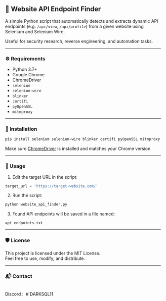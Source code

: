 ## 📡 Website API Endpoint Finder

A simple Python script that automatically detects and extracts dynamic API endpoints (e.g. `/api/view`, `/api/profile`) from a given website using Selenium and Selenium Wire.

Useful for security research, reverse engineering, and automation tasks.

---

### ⚙️ Requirements

- Python 3.7+
- Google Chrome
- ChromeDriver
- `selenium`
- `selenium-wire`
- `blinker`
- `certifi`
- `pyOpenSSL`
- `mitmproxy`

---

### 🚀 Installation

```bash
pip install selenium selenium-wire blinker certifi pyOpenSSL mitmproxy
```

Make sure [ChromeDriver](https://chromedriver.chromium.org/downloads) is installed and matches your Chrome version.

---

### 📂 Usage

1. Edit the target URL in the script:

```python
target_url = 'https://target-website.com/'
```

2. Run the script:

```bash
python website_api_finder.py
```

3. Found API endpoints will be saved in a file named:

```
api_endpoints.txt
```

---

### 🛡 License

This project is licensed under the MIT License.\
Feel free to use, modify, and distribute.

---

### 📬 Contact

\
Discord :  # DARKSQL11

